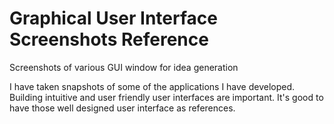 # Graphical User Interface Screenshots Reference
Screenshots of various GUI window for idea generation

I have taken snapshots of some of the applications I have developed. Building intuitive and user friendly user interfaces are important. It's good to have those well designed user interface as references.



